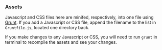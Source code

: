 ### Assets

Javascript and CSS files here are minifed, respectively, into one file using [Grunt](http://gruntjs.com). If you add a Javascript or CSS file, append the filename to the list in `Gruntfile.js`, located one directory back.

If you make changes to any Javascript or CSS, you will need to run `grunt` in terminal to recompile the assets and see your changes.